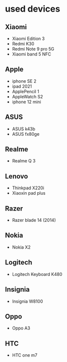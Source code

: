 # used devices
## Xiaomi
- Xiaomi Edition 3
- Redmi K30
- Redmi Note 9 pro 5G
- Xiaomi band 5 NFC

## Apple
- iphone SE 2
- ipad 2021
- ApplePencil 1
- AppleWatch S2
- iphone 12 mini

## ASUS
- ASUS k43b
- ASUS fx80ge

## Realme
- Realme Q 3

## Lenovo
- Thinkpad X220i
- Xiaoxin pad plus

## Razer
- Razer blade 14 (2014)

## Nokia
- Nokia X2

## Logitech
- Logitech Keyboard K480

## Insignia
- Insignia W8100

## Oppo
- Oppo A3

## HTC
- HTC one m7
